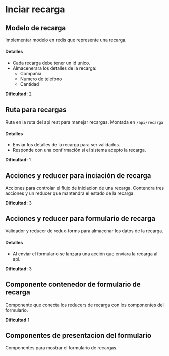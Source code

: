 # Inciar recarga

## Modelo de recarga
Implementar modelo en redis que represente una recarga.

#### Detalles
- Cada recarga debe tener un id unico.
- Almacenerara los detalles de la recarga:
  - Compañia
  - Numero de telefono
  - Cantidad

**Dificultad:** 2


## Ruta para recargas
Ruta en la ruta del api rest para manejar recargas. Montada en `/api/recarga`

#### Detalles
- Enviar los detalles de la recarga para ser validados.
- Responde con una confirmación si el sistema acepto la recarga.

**Dificultad:** 1


## Acciones y reducer para inciación de recarga
Acciones para controlar el flujo de iniciacion de una recarga. Contendra tres
acciones y un reducer que mantendra el estado de la recarga.

**Dificultad:** 3


## Acciones y reducer para formulario de recarga
Validador y reducer de redux-forms para almacenar los datos de la recarga.
#### Detalles
- Al enviar el formulario se lanzara una acción que enviara la recarga al api.

**Dificultad:** 3

## Componente contenedor de formulario de recarga
Componente que conecta los reducers de recarga con los componentes del
formulario.

**Dificultad** 1

## Componentes de presentacion del formulario
Componentes para mostrar el formulario de recargas.
